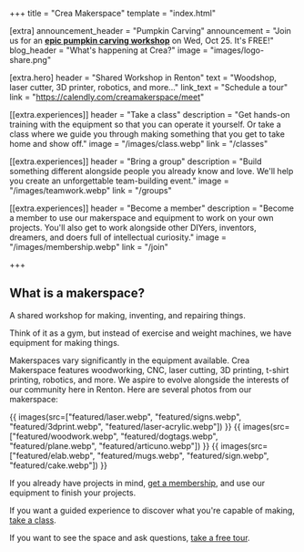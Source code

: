 +++
title = "Crea Makerspace"
template = "index.html"

[extra]
announcement_header = "Pumpkin Carving"
announcement = "Join us for an <a href='https://bookwhen.com/creamakerspace/e/ev-snlr-20231025180000'><b>epic pumpkin carving workshop</b></a> on Wed, Oct 25. It's FREE!"
blog_header = "What's happening at Crea?"
image = "images/logo-share.png"

[extra.hero]
header = "Shared Workshop in Renton"
text = "Woodshop, laser cutter, 3D printer, robotics, and more..."
link_text = "Schedule a tour"
link = "https://calendly.com/creamakerspace/meet"

[[extra.experiences]]
header = "Take a class"
description = "Get hands-on training with the equipment so that you can operate it yourself. Or take a class where we guide you through making something that you get to take home and show off."
image = "/images/class.webp"
link = "/classes"

[[extra.experiences]]
header = "Bring a group"
description = "Build something different alongside people you already know and love. We'll help you create an unforgettable team-building event."
image = "/images/teamwork.webp"
link = "/groups"

[[extra.experiences]]
header = "Become a member"
description = "Become a member to use our makerspace and equipment to work on your own projects. You'll also get to work alongside other DIYers, inventors, dreamers, and doers full of intellectual curiosity."
image = "/images/membership.webp"
link = "/join"

+++

## What is a makerspace?

<p class="is-size-4">A shared workshop for making, inventing, and repairing things.</p>

Think of it as a gym, but instead of exercise and weight machines, we have equipment for making things.

Makerspaces vary significantly in the equipment available. Crea Makerspace features woodworking, CNC, laser cutting, 3D printing, t-shirt printing, robotics, and more. We aspire to evolve alongside the interests of our community here in Renton. Here are several photos from our makerspace:

{{ images(src=["featured/laser.webp", "featured/signs.webp", "featured/3dprint.webp", "featured/laser-acrylic.webp"]) }}
{{ images(src=["featured/woodwork.webp", "featured/dogtags.webp", "featured/plane.webp", "featured/articuno.webp"]) }}
{{ images(src=["featured/elab.webp", "featured/mugs.webp", "featured/sign.webp", "featured/cake.webp"]) }}


If you already have projects in mind, [get a membership](/join), and use our equipment to finish your projects.

If you want a guided experience to discover what you're capable of making, [take a class](/classes).

If you want to see the space and ask questions, [take a free tour](https://calendly.com/creamakerspace/meet).
